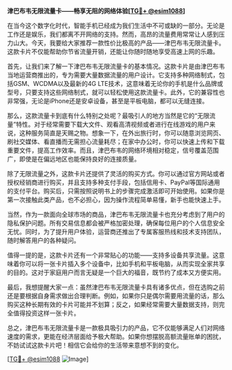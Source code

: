 **津巴布韦无限流量卡——畅享无阻的网络体验[[TG💪+ @esim1088](https://t.me/s/esim1088)]**

在当今这个数字化时代，智能手机已经成为我们生活中不可或缺的一部分。无论是工作还是娱乐，我们都离不开网络的支持。然而，高昂的流量费用常常让人感到压力山大。今天，我要给大家推荐一款性价比极高的产品——津巴布韦无限流量卡。这款卡片不仅能帮助你节省流量开销，还能让你随时随地享受高速上网的乐趣。

首先，让我们来了解一下津巴布韦无限流量卡的基本情况。这款卡片是由津巴布韦当地运营商推出的，专为需要大量数据流量的用户设计。它支持多种网络制式，包括GSM、WCDMA以及最新的4G LTE技术，这意味着无论你的手机是什么品牌或型号，只要支持这些网络制式，就可以轻松使用这款流量卡。此外，它的兼容性也非常强，无论是iPhone还是安卓设备，甚至是平板电脑，都可以无缝连接。

那么，这款流量卡到底有什么特别之处呢？最吸引人的地方当然是它的“无限流量”特性。对于经常需要下载大文件、观看高清视频或者进行在线游戏的用户来说，这种服务简直是天赐之物。想象一下，在外出旅行时，你可以随意浏览网页、刷社交媒体、看直播而无需担心流量耗尽；在家中办公时，你可以快速上传和下载重要文件，提高工作效率。而且，津巴布韦的网络环境相对稳定，信号覆盖范围广，即使是在偏远地区也能保持良好的连接质量。

除了无限流量之外，这款卡片还提供了灵活的购买方式。你可以通过官方网站或者授权经销商进行购买，并且支持多种支付手段，包括信用卡、PayPal等国际通用的支付平台。购买后，只需按照说明书上的步骤完成激活即可开始使用。如果你是第一次接触此类产品，也不必担心，因为操作流程简单易懂，新手也能快速上手。

当然，作为一款面向全球市场的商品，津巴布韦无限流量卡也充分考虑到了用户的隐私保护问题。所有交易信息都会被严格加密处理，确保每位用户的个人信息安全无忧。同时，为了提升用户体验，运营商还推出了专属客服热线和技术支持团队，随时解答用户的各种疑问。

值得一提的是，这款卡片还有一个非常贴心的功能——支持多设备共享流量。这意味着你可以将一张卡片插入多个设备中，比如手机和平板电脑，从而实现全家共享的目的。这对于家庭用户而言无疑是一个巨大的福音，既节约了成本又方便实用。

最后，我想提醒大家一点：虽然津巴布韦无限流量卡具有诸多优点，但在选购之前还是要根据自身需求做出合理判断。例如，如果你只是偶尔需要用流量的话，那么购买这种长期有效的卡片可能并不划算；反之，如果经常需要大量数据支持，则完全值得投资这样一张卡片。

总之，津巴布韦无限流量卡是一款极具吸引力的产品，它不仅能够满足人们对网络速度的需求，更能在经济层面给予极大帮助。如果你想摆脱高额流量账单的困扰，不妨试试这款卡片吧！相信它会给你的生活带来意想不到的变化。

[[TG💪+ @esim1088](https://t.me/s/esim1088) ![Image](https://i.postimg.cc/4NQfJmqS/Snipaste-2025-05-13-00-14-12.png)]